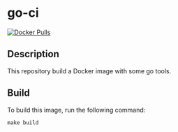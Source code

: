 # go-ci

[![Docker Pulls](https://img.shields.io/docker/pulls/renaudhager/go-ci.svg)](https://hub.docker.com/r/renaudhager/go-ci)

## Description
This repository build a Docker image with some go tools.

## Build
To build this image, run the following command:
```
make build
```
